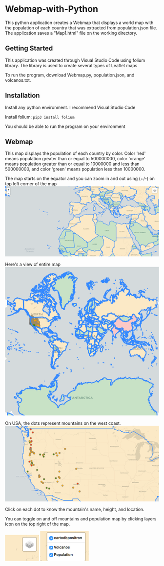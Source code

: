 # Webmap-with-Python
This python application creates a Webmap that displays a world map with the population of each country that was extracted from population.json file. The application saves a "Map1.html" file on the working directory. 

## Getting Started
This application was created through Visual Studio Code using folium library. The library is used to create several types of Leaflet maps 

To run the program, download Webmap.py, population.json, and volcanos.txt.

## Installation
Install any python environment. I recommend Visual Studio Code 

Install folium: ```pip3 install folium```

You should be able to run the program on your environment

## Webmap
This map displays the population of each country by color. Color 'red' means population greater than or equal to 500000000, color 'orange' means population greater than or equal to 10000000 and less than  500000000, and color 'green' means population less than 10000000.

The map starts on the equator and you can zoom in and out using (+/-) on top left corner of the map<br>
![](images/Initial.png)

Here's a view of entire map<br>
![](images/full.png)

On USA, the dots represent mountains on the west coast.<br>
![](images/usa.png)

Click on each dot to know the mountain's name, height, and location.

You can toggle on and off mountains and population map by clicking layers icon on the top right of the map.<br>

![](images/layer.png)
![](images/layer2.png)
